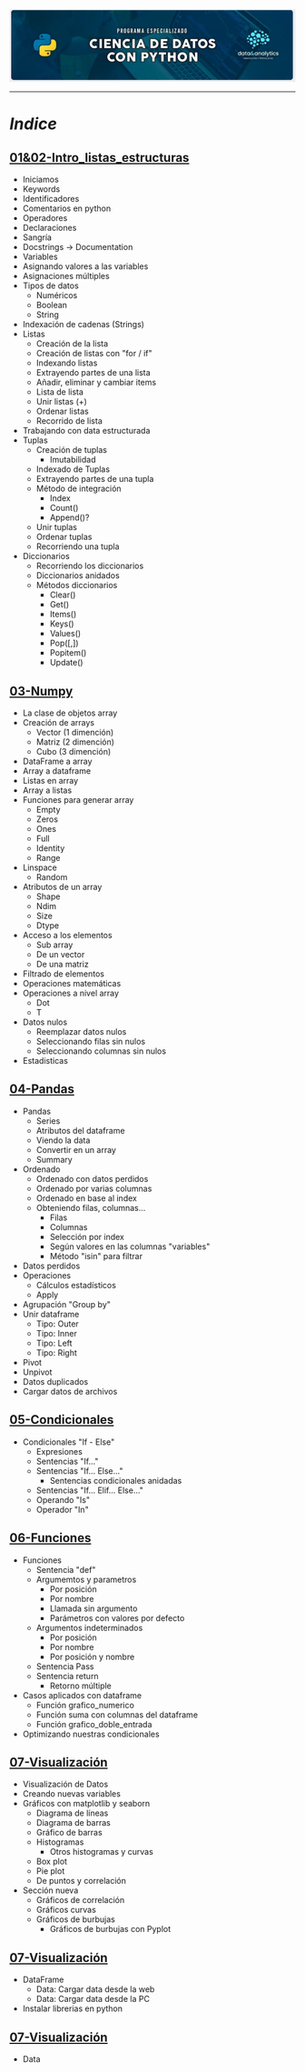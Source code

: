 ![Header](../Img/pyds.png)

---

# **_Indice_**

## <a href="https://github.com/LexAguirre/Course_Data_and_analytics/blob/main/Clases/01%2602-Intro_listas_estructuras.ipynb">01&02-Intro_listas_estructuras</a>

- Iniciamos
- Keywords
- Identificadores
- Comentarios en python
- Operadores
- Declaraciones
- Sangría
- Docstrings -> Documentation
- Variables
- Asignando valores a las variables
- Asignaciones múltiples
- Tipos de datos
  - Numéricos
  - Boolean
  - String
- Indexación de cadenas (Strings)
- Listas
  - Creación de la lista
  - Creación de listas con "for / if"
  - Indexando listas
  - Extrayendo partes de una lista
  - Añadir, eliminar y cambiar items
  - Lista de lista
  - Unir listas (+)
  - Ordenar listas
  - Recorrido de lista
- Trabajando con data estructurada
- Tuplas
  - Creación de tuplas
    - Imutabilidad
  - Indexado de Tuplas
  - Extrayendo partes de una tupla
  - Método de integración
    - Index
    - Count()
    - Append()?
  - Unir tuplas
  - Ordenar tuplas
  - Recorriendo una tupla
- Diccionarios
  - Recorriendo los diccionarios
  - Diccionarios anidados
  - Métodos diccionarios
    - Clear()
    - Get()
    - Items()
    - Keys()
    - Values()
    - Pop([,])
    - Popitem()
    - Update()

## <a href="https://github.com/LexAguirre/Course_Data_and_analytics/blob/main/Clases/03-Numpy.ipynb">03-Numpy</a>

- La clase de objetos array
- Creación de arrays
  - Vector (1 dimención)
  - Matriz (2 dimención)
  - Cubo (3 dimención)
- DataFrame a array
- Array a dataframe
- Listas en array
- Array a listas
- Funciones para generar array
  - Empty
  - Zeros
  - Ones
  - Full
  - Identity
  - Range
- Linspace
  - Random
- Atributos de un array
  - Shape
  - Ndim
  - Size
  - Dtype
- Acceso a los elementos
  - Sub array
  - De un vector
  - De una matriz
- Filtrado de elementos
- Operaciones matemáticas
- Operaciones a nivel array
  - Dot
  - T
- Datos nulos
  - Reemplazar datos nulos
  - Seleccionando filas sin nulos
  - Seleccionando columnas sin nulos
- Estadisticas

## <a href="https://github.com/LexAguirre/Course_Data_and_analytics/blob/main/Clases/04-Pandas.ipynb">04-Pandas</a>

- Pandas
  - Series
  - Atributos del dataframe
  - Viendo la data
  - Convertir en un array
  - Summary
- Ordenado
  - Ordenado con datos perdidos
  - Ordenado por varias columnas
  - Ordenado en base al index
  - Obteniendo filas, columnas...
    - Filas
    - Columnas
    - Selección por index
    - Según valores en las columnas "variables"
    - Método "isin" para filtrar
- Datos perdidos
- Operaciones
  - Cálculos estadísticos
  - Apply
- Agrupación "Group by"
- Unir dataframe
  - Tipo: Outer
  - Tipo: Inner
  - Tipo: Left
  - Tipo: Right
- Pivot
- Unpivot
- Datos duplicados
- Cargar datos de archivos

## <a href="https://github.com/LexAguirre/Course_Data_and_analytics/blob/main/Clases/05-Condicionales.ipynb">05-Condicionales</a>

- Condicionales "If - Else"
  - Expresiones
  - Sentencias "If..."
  - Sentencias "If... Else..."
    - Sentencias condicionales anidadas
  - Sentencias "If... Elif... Else..."
  - Operando "Is"
  - Operador "In"

## <a href="https://github.com/LexAguirre/Course_Data_and_analytics/blob/main/Clases/06-Funciones.ipynb">06-Funciones</a>

- Funciones
  - Sentencia "def"
  - Argumemtos y parametros
    - Por posición
    - Por nombre
    - Llamada sin argumento
    - Parámetros con valores por defecto
  - Argumentos indeterminados
    - Por posición
    - Por nombre
    - Por posición y nombre
  - Sentencia Pass
  - Sentencia return
    - Retorno múltiple
- Casos aplicados con dataframe
  - Función grafico_numerico
  - Función suma con columnas del dataframe
  - Función grafico_doble_entrada
- Optimizando nuestras condicionales

## <a href="https://github.com/LexAguirre/Course_Data_and_analytics/blob/main/Clases/07-Visualización.ipynb">07-Visualización</a>

- Visualización de Datos
- Creando nuevas variables
- Gráficos con matplotlib y seaborn
  - Diagrama de líneas
  - Diagrama de barras
  - Gráfico de barras
  - Histogramas
    - Otros histogramas y curvas
  - Box plot
  - Pie plot
  - De puntos y correlación
- Sección nueva
  - Gráficos de correlación
  - Gráficos curvas
  - Gráficos de burbujas
    - Gráficos de burbujas con Pyplot

## <a href="https://github.com/LexAguirre/Course_Data_and_analytics/blob/main/Clases/07-Visualización.ipynb">07-Visualización</a>

- DataFrame
  - Data: Cargar data desde la web
  - Data: Cargar data desde la PC
- Instalar librerias en python

## <a href="https://github.com/LexAguirre/Course_Data_and_analytics/blob/main/Clases/07-Visualización.ipynb">07-Visualización</a>

- Data
